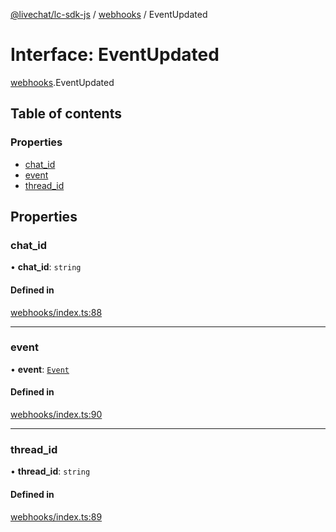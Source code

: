 [@livechat/lc-sdk-js](../README.md) / [webhooks](../modules/webhooks.md) / EventUpdated

# Interface: EventUpdated

[webhooks](../modules/webhooks.md).EventUpdated

## Table of contents

### Properties

- [chat\_id](webhooks.EventUpdated.md#chat_id)
- [event](webhooks.EventUpdated.md#event)
- [thread\_id](webhooks.EventUpdated.md#thread_id)

## Properties

### chat\_id

• **chat\_id**: `string`

#### Defined in

[webhooks/index.ts:88](https://github.com/livechat/lc-sdk-js/blob/a63b0a6/src/webhooks/index.ts#L88)

___

### event

• **event**: [`Event`](../modules/webhooks_structures_events.md#event)

#### Defined in

[webhooks/index.ts:90](https://github.com/livechat/lc-sdk-js/blob/a63b0a6/src/webhooks/index.ts#L90)

___

### thread\_id

• **thread\_id**: `string`

#### Defined in

[webhooks/index.ts:89](https://github.com/livechat/lc-sdk-js/blob/a63b0a6/src/webhooks/index.ts#L89)
